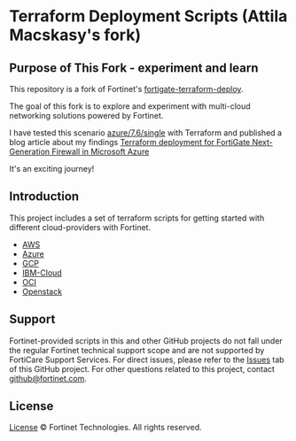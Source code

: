 # Terraform Deployment Scripts (Attila Macskasy's fork)

## Purpose of This Fork - experiment and learn

This repository is a fork of Fortinet's [fortigate-terraform-deploy](https://github.com/fortinet/fortigate-terraform-deploy).

The goal of this fork is to explore and experiment with multi-cloud networking solutions powered by Fortinet.

I have tested this scenario [azure/7.6/single](azure/7.6/single) with Terraform and published a blog article about my findings [Terraform deployment for FortiGate Next-Generation Firewall in Microsoft Azure](https://cloudmigration.blog/terraform-deployment-for-fortigate-next-generation-firewall-in-microsoft-azure/)

It's an exciting journey!

## Introduction

This project includes a set of terraform scripts for getting started with different cloud-providers with Fortinet.

* [AWS](https://github.com/fortinet/fortigate-terraform-deploy/tree/main/aws)
* [Azure](https://github.com/fortinet/fortigate-terraform-deploy/tree/main/azure)
* [GCP](https://github.com/fortinet/fortigate-terraform-deploy/tree/main/gcp)
* [IBM-Cloud](https://github.com/fortinet/fortigate-terraform-deploy/tree/main/ibm)
* [OCI](https://github.com/fortinet/fortigate-terraform-deploy/tree/main/oci)
* [Openstack](https://github.com/fortinet/fortigate-terraform-deploy/tree/main/openstack)

## Support
Fortinet-provided scripts in this and other GitHub projects do not fall under the regular Fortinet technical support scope and are not supported by FortiCare Support Services.
For direct issues, please refer to the [Issues](https://github.com/fortinet/fortigate-terraform-deploy/issues) tab of this GitHub project.
For other questions related to this project, contact [github@fortinet.com](mailto:github@fortinet.com).

## License
[License](https://github.com/fortinet/fortigate-terraform-deploy/blob/master/LICENSE) © Fortinet Technologies. All rights reserved.


